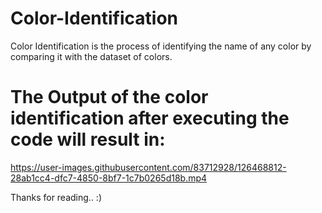 # Color-Identification

Color Identification is the process of identifying the name of any color by comparing it with the dataset of colors.


# The Output of the color identification after executing the code will result in:



https://user-images.githubusercontent.com/83712928/126468812-28ab1cc4-dfc7-4850-8bf7-1c7b0265d18b.mp4

Thanks for reading.. :)

 

